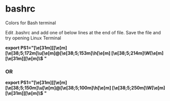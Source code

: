 # bashrc
Colors for Bash terminal

Edit .bashrc and add one of below lines at the end of file. Save the file and try opening Linux Terminal

**export PS1="\[\e[31m\][\[\e[m\]\[\e[38;5;172m\]\u\[\e[m\]@\[\e[38;5;153m\]\h\[\e[m\] \[\e[38;5;214m\]\W\[\e[m\]\[\e[31m\]]\[\e[m\]\\$ "**

### OR 

**export PS1="\[\e[31m\][\[\e[m\]\[\e[38;5;150m\]\u\[\e[m\]@\[\e[38;5;100m\]\h\[\e[m\] \[\e[38;5;250m\]\W\[\e[m\]\[\e[31m\]]\[\e[m\]\\$ "**
